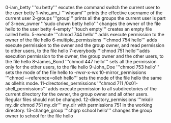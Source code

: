 0-iam_betty '''su betty''' excutes the command switch the current user to the user betty 
1-who_am_i '''whoami''' prints the effective username of the current user
2-groups '''group''' prints all the groups the current user is part of
3-new_owner '''sudo chown betty hello''' changes the owner of the file hello to the user betty
4-empty '''touch empty''' creates an empty file called hello.
5-execute '''chmod 744 hello''' adds execute permission to the owner of the file hello
6-multiple_permissions '''chmod 754 hello''' adds execute permission to the owner and the group owner, and read permission to other users, to the file hello
7-everybody '''chmod 751 hello'''adds execution permission to the owner, the group owner and the other users, to the file hello
8-James_Bond '''chmod 447 hello''' sets all the permission only for the other users, to the file hello 
9-John_Doe '''chmod 753 hello''' sets the mode of the file hello to -rwxr-x-wx
10-mirror_permissions '''chmod --reference=olleh hello''' sets the mode of the file hello the same as olleh’s mode.
11-directories_permissions '''chmod 711 /0x01-shell_permissions''' adds execute permission to all subdirectories of the current directory for the owner, the group owner and all other users. Regular files should not be changed.
12-directory_permissions '''mkdir my_dir chmod 751 my_dir''' my_dir with permissions 751 in the working directory.
13-change_group '''chgrp school hello''' changes the group owner to school for the file hello
